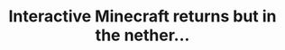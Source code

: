 ---
title: "Interactive Minecraft returns but in the nether..."
streamDate: 7-5-2024
game: "Minecraft"
vodUrl: "https://www.youtube.com/watch?v=uyJEJgDQYeo"
thumbnail: "https://img.youtube.com/vi/uyJEJgDQYeo/maxresdefault.jpg"
duration: "2:04:30"
---
